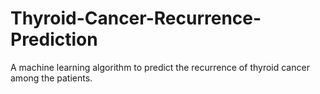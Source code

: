 # Thyroid-Cancer-Recurrence-Prediction
A machine learning algorithm to predict the recurrence of thyroid cancer among the patients.
